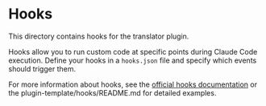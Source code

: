 # Hooks

This directory contains hooks for the translator plugin.

Hooks allow you to run custom code at specific points during Claude Code execution. Define your hooks in a `hooks.json` file and specify which events should trigger them.

For more information about hooks, see the [official hooks documentation](https://docs.claude.com/en/docs/claude-code/hooks) or the plugin-template/hooks/README.md for detailed examples.
